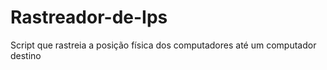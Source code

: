 # Rastreador-de-Ips
Script que rastreia a posição física dos computadores até um computador destino
